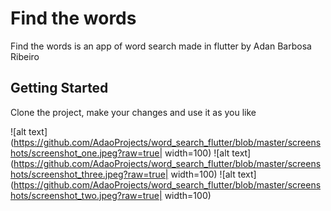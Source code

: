 # Find the words

Find the words is an app of word search made in flutter by Adan Barbosa Ribeiro

## Getting Started

Clone the project, make your changes and use it as you like

![alt text](https://github.com/AdaoProjects/word_search_flutter/blob/master/screenshots/screenshot_one.jpeg?raw=true| width=100)
![alt text](https://github.com/AdaoProjects/word_search_flutter/blob/master/screenshots/screenshot_three.jpeg?raw=true| width=100)
![alt text](https://github.com/AdaoProjects/word_search_flutter/blob/master/screenshots/screenshot_two.jpeg?raw=true| width=100)
